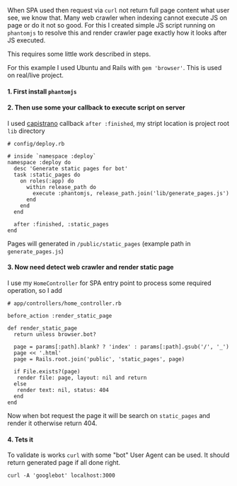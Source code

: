 When SPA used then request via `curl` not return full page content what user see, we know that. Many web crawler when indexing cannot execute JS on page or do it not so good. For this I created simple JS script running on `phantomjs` to resolve this and render crawler page exactly how it looks after JS executed. 

This requires some little work described in steps.

For this example I used Ubuntu and Rails with `gem 'browser'`. This is used on real/live project.
#### 1. First install `phantomjs`

#### 2. Then use some your callback to execute script on server

I used [capistrano](http://capistranorb.com/) callback `after :finished`, my stript location is project root `lib` directory

```
# config/deploy.rb

# inside `namespace :deploy`
namespace :deploy do
  desc 'Generate static pages for bot'
  task :static_pages do
    on roles(:app) do
      within release_path do
        execute :phantomjs, release_path.join('lib/generate_pages.js')
      end
    end
  end
  
  after :finished, :static_pages
end
```

Pages will generated in `/public/static_pages` (example path in `generate_pages.js`)

#### 3. Now need detect web crawler and render static page

I use my `HomeController` for SPA entry point to process some required operation, so I add

```
# app/controllers/home_controller.rb

before_action :render_static_page

def render_static_page
  return unless browser.bot?

  page = params[:path].blank? ? 'index' : params[:path].gsub('/', '_')
  page << '.html'
  page = Rails.root.join('public', 'static_pages', page)

  if File.exists?(page)
   render file: page, layout: nil and return
  else
   render text: nil, status: 404
  end
end
```

Now when bot request the page it will be search on `static_pages` and render it otherwise return 404.

#### 4. Tets it
To validate is works `curl` with some "bot" User Agent can be used. It should return generated page if all done right.

```
curl -A 'googlebot' localhost:3000
```

